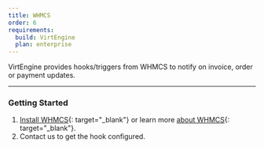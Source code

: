 ```yaml
---
title: WHMCS
order: 6
requirements:
  build: VirtEngine
  plan: enterprise
---
```


VirtEngine  provides hooks/triggers from WHMCS to notify on invoice, order or payment updates.

---

### Getting Started

1. [Install WHMCS](http://docs.whmcs.com/Installing_WHMCS){: target="_blank"} or learn more [about WHMCS](https://www.whmcs.com/){: target="_blank"}.
2. Contact us to get the hook configured.
